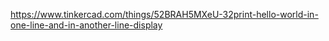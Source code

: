 https://www.tinkercad.com/things/52BRAH5MXeU-32print-hello-world-in-one-line-and-in-another-line-display
